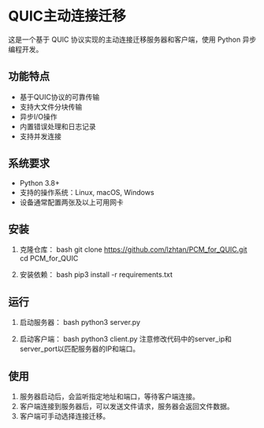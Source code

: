 # QUIC主动连接迁移

这是一个基于 QUIC 协议实现的主动连接迁移服务器和客户端，使用 Python 异步编程开发。

## 功能特点

- 基于QUIC协议的可靠传输
- 支持大文件分块传输
- 异步I/O操作
- 内置错误处理和日志记录
- 支持并发连接

## 系统要求

- Python 3.8+
- 支持的操作系统：Linux, macOS, Windows
- 设备通常配置两张及以上可用网卡

## 安装

1. 克隆仓库：
bash
git clone https://github.com/lzhtan/PCM_for_QUIC.git
cd PCM_for_QUIC

2. 安装依赖：
bash
pip3 install -r requirements.txt

## 运行

1. 启动服务器：
bash
python3 server.py

2. 启动客户端：
bash
python3 client.py
注意修改代码中的server_ip和server_port以匹配服务器的IP和端口。


## 使用

1. 服务器启动后，会监听指定地址和端口，等待客户端连接。
2. 客户端连接到服务器后，可以发送文件请求，服务器会返回文件数据。
3. 客户端可手动选择连接迁移。